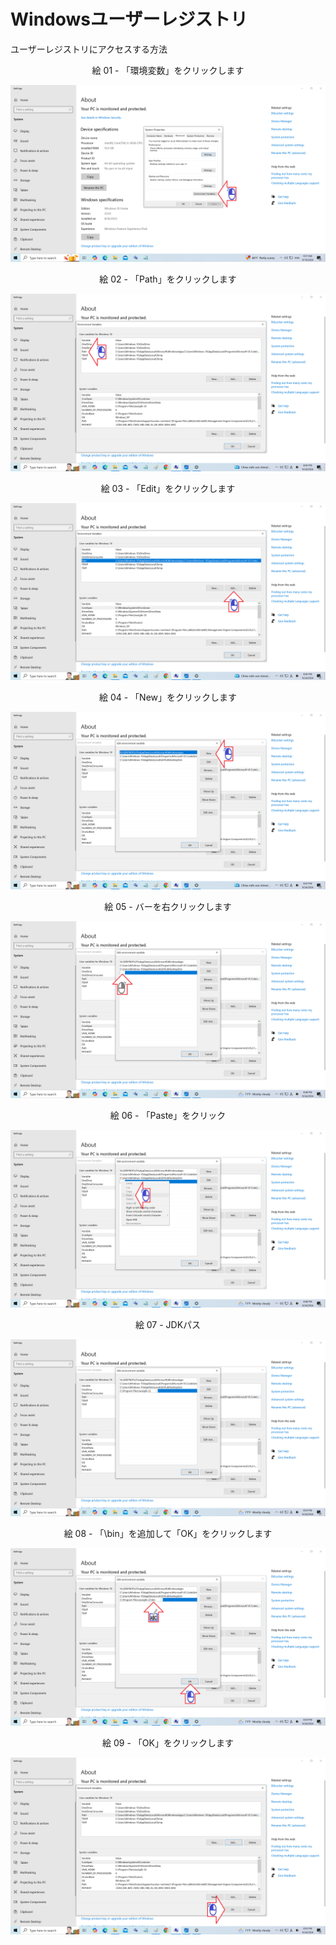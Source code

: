 # Windowsユーザーレジストリ

ユーザーレジストリにアクセスする方法

<div align="center">
絵 01 - 「環境変数」をクリックします
</div>

![](Imagens/Windows-Java-Home-Usuario-Modo1-Img01.png)

<div align="center">
絵 02 - 「Path」をクリックします
</div>

![](Imagens/Windows-Java-Home-Usuario-Modo1-Img02.png)

<div align="center">
絵 03 - 「Edit」をクリックします
</div>

![](Imagens/Windows-Java-Home-Usuario-Modo1-Img03.png)

<div align="center">
絵 04 - 「New」をクリックします
</div>

![](Imagens/Windows-Java-Home-Usuario-Modo1-Img04.png)

<div align="center">
絵 05 - バーを右クリックします
</div>

![](Imagens/Windows-Java-Home-Usuario-Modo1-Img05.png)

<div align="center">
絵 06 - 「Paste」をクリック
</div>

![](Imagens/Windows-Java-Home-Usuario-Modo1-Img06.png)

<div align="center">
絵 07 - JDKパス
</div>

![](Imagens/Windows-Java-Home-Usuario-Modo1-Img07.png)

<div align="center">
絵 08 - 「\bin」を追加して「OK」をクリックします
</div>

![](Imagens/Windows-Java-Home-Usuario-Modo1-Img08.png)

<div align="center">
絵 09 - 「OK」をクリックします
</div>

![](Imagens/Windows-Java-Home-Usuario-Modo1-Img09.png)